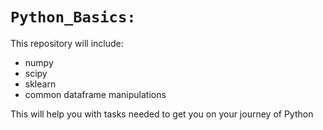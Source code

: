 # `Python_Basics:`

This repository will include: 
* numpy 
* scipy
* sklearn 
* common dataframe manipulations

This will help you with tasks needed to get you on your journey of Python
